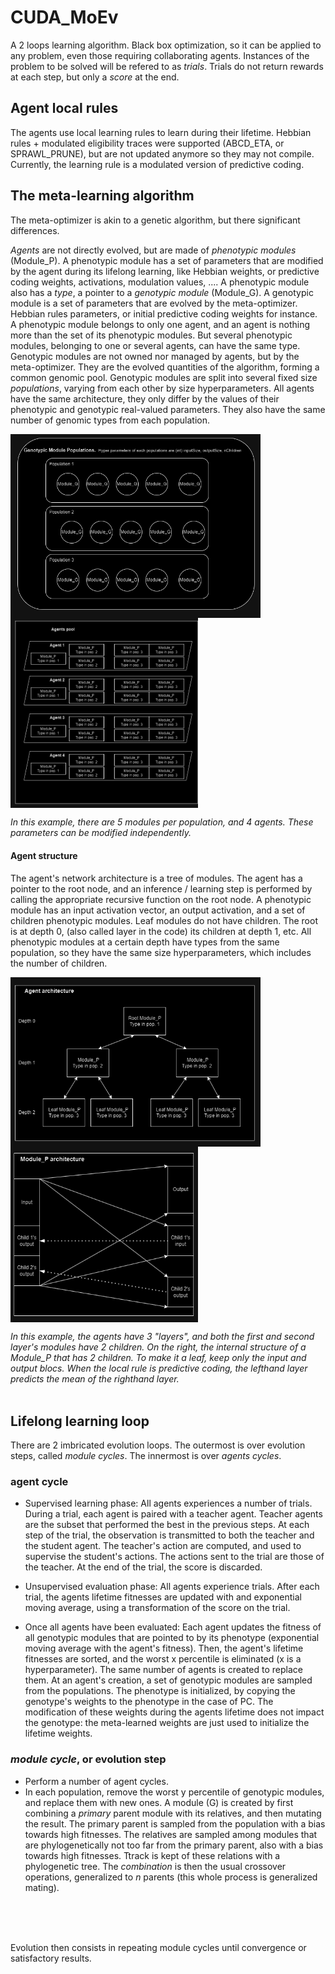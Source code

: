 # CUDA_MoEv

A 2 loops learning algorithm. Black box optimization, so it can be applied to any problem, even those requiring collaborating agents. Instances of the problem to be solved will be refered to as *trials*. Trials do not return rewards at each step, but only a *score* at the end.

## Agent local rules

The agents use local learning rules to learn during their lifetime. Hebbian rules + modulated eligibility traces were supported (ABCD_ETA, or SPRAWL_PRUNE), but are not updated anymore so they may not compile. Currently, the learning rule is a modulated version of predictive coding. 

## The meta-learning algorithm

The meta-optimizer is akin to a genetic algorithm, but there significant differences.

*Agents* are not directly evolved, but are made of *phenotypic modules* (Module_P). A phenotypic module has a set of parameters that are modified by the agent during its lifelong learning, like Hebbian weights, or predictive coding weights, activations, modulation values, .... A phenotypic module also has a *type*, a pointer to a *genotypic module* (Module_G). A genotypic module is a set of parameters that are evolved by the meta-optimizer. Hebbian rules parameters, or initial predictive coding weights for instance. 
A phenotypic module belongs to only one agent, and an agent is nothing more than the set of its phenotypic modules. But several phenotypic modules, belonging to one or several agents, can have the same type. Genotypic modules are not owned nor managed by agents, but by the meta-optimizer. They are the evolved quantities of the algorithm, forming a common genomic pool. 
Genotypic modules are split into several fixed size *populations*, varying from each other by size hyperparameters. All agents have the same architecture, they only differ by the values of their phenotypic and genotypic real-valued parameters. They also have the same number of genomic types from each population. 

<img align="left" width = 400 src="./diagrams/populations.png">
<img align="center" width = 300 src="./diagrams/agentsPool.png">

*In this example, there are 5 modules per population, and 4 agents. These parameters can be modified independently.*

#### Agent structure

The agent's network architecture is a tree of modules. The agent has a pointer to the root node, and an inference / learning step is performed by calling the appropriate recursive function on the root node. 
A phenotypic module has an input activation vector, an output activation, and a set of children phenotypic modules. Leaf modules do not have children. The root is at depth 0, (also called layer in the code)
its children at depth 1, etc. All phenotypic modules at a certain depth have types from the same population, so they have the same size hyperparameters, which includes the number of children. 

<img align="left" width = 400 src="./diagrams/agentArchitecture.png">
<img align="center" width = 300 src="./diagrams/moduleArchitecture.png">

*In this example, the agents have 3 "layers", and both the first and second layer's modules have 2 children. On the right, the internal structure of a Module_P that has 2 children. To make it a leaf, keep only the input and output blocs. When the local rule is predictive coding, the lefthand layer predicts the mean of the righthand layer.*
<br />
<br />
## Lifelong learning loop

There are 2 imbricated evolution loops. The outermost is over evolution steps, called *module cycles*. The innermost is over *agents cycles*.

### agent cycle

- Supervised learning phase: All agents experiences a number of trials. During a trial, each agent is paired with a teacher agent. Teacher agents are the subset that performed the best in the previous steps. At each step of the trial, the observation is transmitted to both the teacher and the student agent. The teacher's action are computed, and used to supervise the student's actions. The actions sent to the trial are those of the teacher. At the end of the trial, the score is discarded.

- Unsupervised evaluation phase: All agents experience trials. After each trial, the agents lifetime fitnesses are updated with and exponential moving average, using a transformation of the score on the trial.

- Once all agents have been evaluated: Each agent updates the fitness of all genotypic modules that are pointed to by its phenotype (exponential moving average with the agent's fitness). Then, the agent's lifetime fitnesses are sorted, and the worst x percentile is eliminated (x is a hyperparameter). The same number of agents is created to replace them. At an agent's creation, a set of genotypic modules are sampled from the populations. The phenotype is initialized, by copying the genotype's weights to the phenotype in the case of PC. The modification of these weights during the agents lifetime does not impact the genotype: the meta-learned weights are just used to initialize the lifetime weights.

### *module cycle*, or evolution step

- Perform a number of agent cycles.
- In each population, remove the worst y percentile of genotypic modules, and replace them with new ones. A module (G) is created by first combining a *primary* parent module with its relatives, and then mutating the result. The primary parent is sampled from the population with a bias towards high fitnesses. The relatives are sampled among modules that are phylogenetically not too far from the primary parent, also with a bias towards high fitnesses. Ttrack is kept of these relations with a phylogenetic tree. The *combination* is then the usual crossover operations, generalized to *n* parents (this whole process is generalized mating).

 <br />
  <br />
   <br />

Evolution then consists in repeating module cycles until convergence or satisfactory results.
